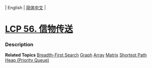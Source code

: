 | English | [简体中文](README.md) |

# [LCP 56. 信物传送](https://leetcode.cn/problems/6UEx57)
 ### Description

**Related Topics**  [Breadth-First Search](https://leetcode.cn/tag/breadth-first-search) [Graph](https://leetcode.cn/tag/graph) [Array](https://leetcode.cn/tag/array) [Matrix](https://leetcode.cn/tag/matrix) [Shortest Path](https://leetcode.cn/tag/shortest-path) [Heap (Priority Queue)](https://leetcode.cn/tag/heap-priority-queue) 